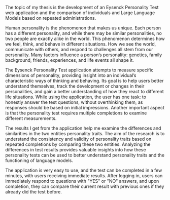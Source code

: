 The topic of my thesis is the development of an Eysenck Personality Test web application and
the comparison of individuals and Large Language Models based on repeated administrations.

Human personality is the phenomenon that makes us unique. Each person has a
different personality, and while there may be similar personalities, no two people are
exactly alike in the world. This phenomenon determines how we feel, think, and behave
in different situations. How we see the world, communicate with others, and respond to
challenges all stem from our personality. Many factors influence a person’s personality:
genetics, family background, friends, experiences, and life events all shape it.

The Eysenck Personality Test application attempts to measure specific dimensions
of personality, providing insight into an individual’s characteristic ways of thinking and
behaving. Its goal is to help users better understand themselves, track the development
or changes in their personalities, and gain a better understanding of how they react to
different life situations. While using the application, the user has one task: to honestly
answer the test questions, without overthinking them, as responses should be based on
initial impressions. Another important aspect is that the personality test requires multiple
completions to examine different measurements.

The results I get from the application help me examine the differences and similarities in the 
two entities personality traits. The aim of the research is to understand the
consistency and validity of personality traits based on repeated completions by comparing
these two entities. Analyzing the differences in test results provides valuable insights into
how these personality tests can be used to better understand personality traits and the
functioning of language models.

The application is very easy to use, and the test can be completed in a few minutes,
with users receiving immediate results. After logging in, users can immediately respond
to questions with "YES" or "NO" answers, and upon completion, they can compare their
current result with previous ones if they already did the test before.
